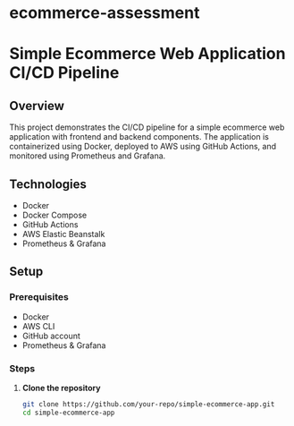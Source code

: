 # ecommerce-assessment
# Simple Ecommerce Web Application CI/CD Pipeline

## Overview

This project demonstrates the CI/CD pipeline for a simple ecommerce web application with frontend and backend components. The application is containerized using Docker, deployed to AWS using GitHub Actions, and monitored using Prometheus and Grafana.

## Technologies

- Docker
- Docker Compose
- GitHub Actions
- AWS Elastic Beanstalk
- Prometheus & Grafana

## Setup

### Prerequisites

- Docker
- AWS CLI
- GitHub account
- Prometheus & Grafana

### Steps

1. **Clone the repository**
   ```sh
   git clone https://github.com/your-repo/simple-ecommerce-app.git
   cd simple-ecommerce-app
